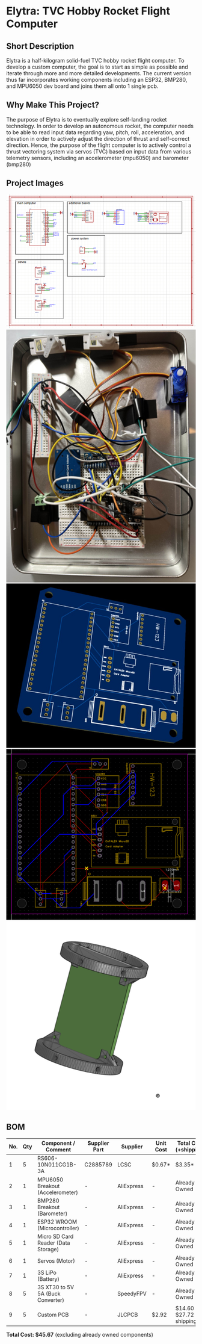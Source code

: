 # Elytra: TVC Hobby Rocket Flight Computer

## Short Description

Elytra is a half-kilogram solid-fuel TVC hobby rocket flight computer. To develop a custom computer, the goal is to start as simple as possible and iterate through more and more detailed developments. The current version thus far incorporates working components including an ESP32, BMP280, and MPU6050 dev board and joins them all onto 1 single pcb.

## Why Make This Project?

The purpose of Elytra is to eventually explore self-landing rocket technology. In order to develop an autonomous rocket, the computer needs to be able to read input data regarding yaw, pitch, roll, acceleration, and elevation in order to actively adjust the direction of thrust and self-correct direction. Hence, the purpose of the flight computer is to actively control a thrust vectoring system via servos (TVC) based on input data from various telemetry sensors, including an accelerometer (mpu6050) and barometer (bmp280)

## Project Images

![cad_image](/assets/sch_rocket.png)
![cad_image](/assets/livecomputer.png)
![image](/assets/3dpcb1.jpg)
![image](/assets/wiredpcb.png)
![image](/assets/cad4.png)



## BOM

| No. | Qty | Component / Comment                  | Supplier Part | Supplier   | Unit Cost | Total Cost (+shipping) | Link |
|-----|-----|--------------------------------------|----------------|------------|-----------|-------------------------|------|
| 1   | 5   | RS606-10N011CG1B-3A                  | C2885789       | LCSC       | $0.67*    | $3.35*                  | [JLCPCB](https://jlcpcb.com/partdetail/HCTL-RS606101N011CRB/C2885788) |
| 2   | 1   | MPU6050 Breakout (Accelerometer)     | -              | AliExpress | -         | Already Owned           | -    |
| 3   | 1   | BMP280 Breakout (Barometer)          | -              | AliExpress | -         | Already Owned           | -    |
| 4   | 1   | ESP32 WROOM (Microcontroller)        | -              | AliExpress | -         | Already Owned           | -    |
| 5   | 1   | Micro SD Card Reader (Data Storage)  | -              | AliExpress | -         | Already Owned           | -    |
| 6   | 1   | Servos (Motor)                       | -              | AliExpress | -         | Already Owned           | -    |
| 7   | 1   | 3S LiPo (Battery)                    | -              | AliExpress | -         | Already Owned           | -    |
| 8   | 5   | 3S XT30 to 5V 5A (Buck Converter)    | -              | SpeedyFPV  | -         | Already Owned           | -    |
| 9   | 5   | Custom PCB                           | -              | JLCPCB     | $2.92     | $14.60 + $27.72 shipping| -    |

**Total Cost: $45.67** (excluding already owned components)

